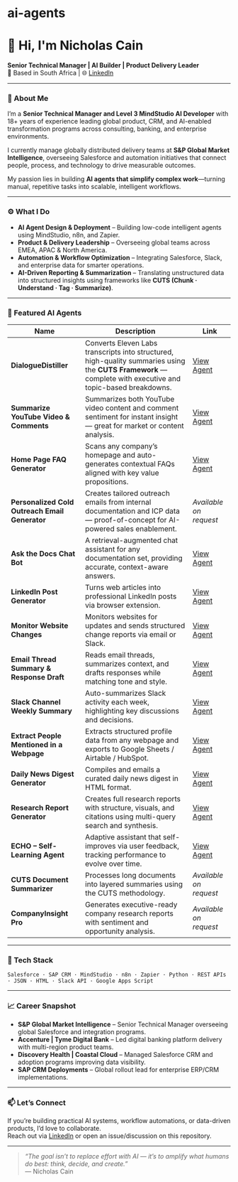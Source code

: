 # ai-agents
# 👋 Hi, I'm Nicholas Cain  

**Senior Technical Manager | AI Builder | Product Delivery Leader**  
📍 Based in South Africa | 🌐 [LinkedIn](https://www.linkedin.com/in/cainnicholas)  

---

### 🧠 About Me  

I’m a **Senior Technical Manager and Level 3 MindStudio AI Developer** with 18+ years of experience leading global product, CRM, and AI-enabled transformation programs across consulting, banking, and enterprise environments.  

I currently manage globally distributed delivery teams at **S&P Global Market Intelligence**, overseeing Salesforce and automation initiatives that connect people, process, and technology to drive measurable outcomes.  

My passion lies in building **AI agents that simplify complex work**—turning manual, repetitive tasks into scalable, intelligent workflows.

---

### ⚙️ What I Do  

- **AI Agent Design & Deployment** – Building low-code intelligent agents using MindStudio, n8n, and Zapier.  
- **Product & Delivery Leadership** – Overseeing global teams across EMEA, APAC & North America.  
- **Automation & Workflow Optimization** – Integrating Salesforce, Slack, and enterprise data for smarter operations.  
- **AI-Driven Reporting & Summarization** – Translating unstructured data into structured insights using frameworks like **CUTS (Chunk · Understand · Tag · Summarize)**.  

---

### 🤖 Featured AI Agents  

| Name | Description | Link |
|------|--------------|------|
| **DialogueDistiller** | Converts Eleven Labs transcripts into structured, high-quality summaries using the **CUTS Framework** — complete with executive and topic-based breakdowns. | [View Agent](https://www.theagentfoundryhq.com/documentdisteller?close_draft_preview=true) |
| **Summarize YouTube Video & Comments** | Summarizes both YouTube video content and comment sentiment for instant insight — great for market or content analysis. | [View Agent](/agents/youtube-summarizer-bda31953/remix) |
| **Home Page FAQ Generator** | Scans any company’s homepage and auto-generates contextual FAQs aligned with key value propositions. | [View Agent](https://app.mindstudio.ai/agents/faq-agent-8b0cbb0b/remix) |
| **Personalized Cold Outreach Email Generator** | Creates tailored outreach emails from internal documentation and ICP data — proof-of-concept for AI-powered sales enablement. | *Available on request* |
| **Ask the Docs Chat Bot** | A retrieval-augmented chat assistant for any documentation set, providing accurate, context-aware answers. | [View Agent](https://app.mindstudio.ai/agents/ask-the-docs-chat-bot-59ac67c8/remix) |
| **LinkedIn Post Generator** | Turns web articles into professional LinkedIn posts via browser extension. | [View Agent](https://app.mindstudio.ai/agents/linkedin-post-generator-445aedc6/remix) |
| **Monitor Website Changes** | Monitors websites for updates and sends structured change reports via email or Slack. | [View Agent](https://app.mindstudio.ai/agents/monitor-website-changes-99cfe676/remix) |
| **Email Thread Summary & Response Draft** | Reads email threads, summarizes context, and drafts responses while matching tone and style. | [View Agent](https://app.mindstudio.ai/agents/email-thread-summary-and-response-draft-9c8c9443/remix) |
| **Slack Channel Weekly Summary** | Auto-summarizes Slack activity each week, highlighting key discussions and decisions. | [View Agent](https://app.mindstudio.ai/agents/slack-channel-weekly-summary-82fcac1a/remix) |
| **Extract People Mentioned in a Webpage** | Extracts structured profile data from any webpage and exports to Google Sheets / Airtable / HubSpot. | [View Agent](https://app.mindstudio.ai/agents/extract-people-mentioned-in-a-webpage-10f5b1c3/remix) |
| **Daily News Digest Generator** | Compiles and emails a curated daily news digest in HTML format. | [View Agent](https://app.mindstudio.ai/agents/generate-and-send-a-daily-news-digest-via-email-fd5f4560/remix) |
| **Research Report Generator** | Creates full research reports with structure, visuals, and citations using multi-query search and synthesis. | [View Agent](https://app.mindstudio.ai/agents/15--research-report-generator--update-41836a88/remix) |
| **ECHO – Self-Learning Agent** | Adaptive assistant that self-improves via user feedback, tracking performance to evolve over time. | [View Agent](https://app.mindstudio.ai/agents/echo-lite--selfteaching-ai-assistant-e41d584d/remix) |
| **CUTS Document Summarizer** | Processes long documents into layered summaries using the CUTS methodology. | *Available on request* |
| **CompanyInsight Pro** | Generates executive-ready company research reports with sentiment and opportunity analysis. | *Available on request* |

---

### 🧩 Tech Stack  

`Salesforce · SAP CRM · MindStudio · n8n · Zapier · Python · REST APIs · JSON · HTML · Slack API · Google Apps Script`

---

### 📈 Career Snapshot  

- **S&P Global Market Intelligence** – Senior Technical Manager overseeing global Salesforce and integration programs.  
- **Accenture | Tyme Digital Bank** – Led digital banking platform delivery with multi-region product teams.  
- **Discovery Health | Coastal Cloud** – Managed Salesforce CRM and adoption programs improving data visibility.  
- **SAP CRM Deployments** – Global rollout lead for enterprise ERP/CRM implementations.  

---

### 📫 Let’s Connect  

If you’re building practical AI systems, workflow automations, or data-driven products, I’d love to collaborate.  
Reach out via [LinkedIn](https://www.linkedin.com/in/cainnicholas) or open an issue/discussion on this repository.  

---

> _“The goal isn’t to replace effort with AI — it’s to amplify what humans do best: think, decide, and create.”_  
> — Nicholas Cain

